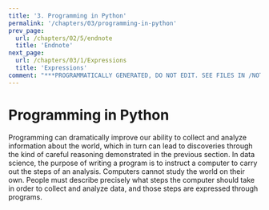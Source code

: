 ```yaml
---
title: '3. Programming in Python'
permalink: '/chapters/03/programming-in-python'
prev_page:
  url: /chapters/02/5/endnote
  title: 'Endnote'
next_page:
  url: /chapters/03/1/Expressions
  title: 'Expressions'
comment: "***PROGRAMMATICALLY GENERATED, DO NOT EDIT. SEE FILES IN /NOTEBOOKS***"
---
```

Programming in Python
=====================

Programming can dramatically improve our ability to collect and analyze information
about the world, which in turn can lead to discoveries through the kind of careful
reasoning demonstrated in the previous section. In data science, the purpose of
writing a program is to instruct a computer to carry out the steps of an analysis.
Computers cannot study the world on their own. People must describe precisely what
steps the computer should take in order to collect and analyze data, and those steps
are expressed through programs.



